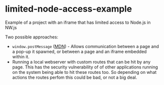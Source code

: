 # limited-node-access-example

Example of a project with an iframe that has limited access to Node.js in NW.js


Two possible approaches:

* `window.postMessage` ([MDN](https://developer.mozilla.org/en-US/docs/Web/API/Window/postMessage)) - Allows communication between a page and a pop-up it spawned, or between a page and an iframe embedded within it.
* Running a local webserver with custom routes that can be hit by any page. This has the security vulnerability of of other applications running on the system being able to hit these routes too. So depending on what actions the routes perfom this could be bad, or not a big deal.
